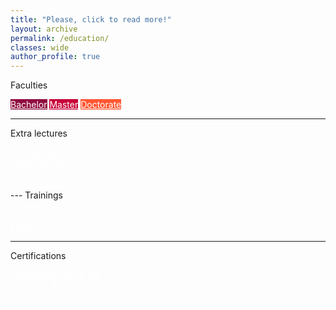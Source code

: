 ```yaml
---
title: "Please, click to read more!"
layout: archive
permalink: /education/
classes: wide
author_profile: true
---
```

<h-place><i class="fa fa-graduation-cap"></i> Faculties</h-place>
<div class="centered">
  <a href="bachelor/" class="button" style="background-color: rgb(144, 12, 63); color: white"><i class="fa fa-graduation-cap" style="font-size: 3.9em; color: rgb(100, 8, 44)"></i> Bachelor</a>
  <a href="master/" class="button" style="background-color: rgb(199, 0, 57); color: white"><i class="fa fa-graduation-cap" style="font-size: 3.9em; color: rgb(149, 0, 42)"></i> Master</a>
  <a href="phd/" class="button" style="background-color: rgb(255, 87, 51); color: white"><i class="fa fa-graduation-cap" style="font-size: 3.9em; color: rgb(168, 57, 33)"></i> Doctorate</a>
</div>

---
<h-place><i class="fa fa-graduation-cap"></i> Extra lectures</h-place>
<div class="centered">
  <a href="certificates/pattern-recognition/" class="button-experience" style="color: white">
    <div style="display: block"><i class="fas fa-robot" style="font-size: 3em; margin-bottom: 0.1em; color: rgb(56, 155, 56)"></i></div>
    <div style="display: block; line-height: normal">Pattern Recognition</div>
  </a>
  <a href="certificates/computer-vision/" class="button-experience" style="color: white">
    <div style="display: block"><i class="fas fa-robot" style="font-size: 3em; margin-bottom: 0.1em; color: rgb(56, 155, 56)"></i></div>
    <div style="display: block; line-height: normal">Computer Vision</div>
  </a>
  <a href="certificates/laser/" class="button-experience" style="color: white">
    <div style="display: block"><i class="fas fa-eye-slash" style="font-size: 3em; margin-bottom: 0.1em; color: rgb(56, 155, 56)"></i></div>
    <div style="display: block; line-height: normal">Laser principles</div>
  </a>
  <a href="certificates/agriculture/" class="button-experience" style="color: white">
    <div style="display: block"><i class="fas fa-tractor" style="font-size: 3em; margin-bottom: 0.1em; color: rgb(56, 155, 56)"></i></div>
    <div style="display: block; line-height: normal; font-size: 12pxm">Agricultural remote sensing</div>
  </a>  
</div>
---
<h-place><i class="fa fa-graduation-cap"></i> Trainings</h-place>
<div class="centered">
   <a href="certificates/erdas/" class="button-experience" style="color: white"> 
    <div style="display: block"><i class="fa fa-globe" style="font-size: 3em; margin-bottom: 0.1em; color: rgb(56, 155, 56)"></i></div>
    <div style="display: block">ERDAS</div>
  </a>
  <a href="certificates/trimble/" class="button-experience" style="color: white">
    <div style="display: block"><i class="fas fa-camera" style="font-size: 3em; margin-bottom: 0.1em; color: rgb(56, 155, 56)"></i></div>
    <div style="display: block">Trimble MX7</div>
  </a>
  <a href="certificates/lidar/" class="button-experience" style="color: white">
    <div style="display: block"><i class="fas fa-eye-slash" style="font-size: 3em; margin-bottom: 0.1em; color: rgb(56, 155, 56)"></i></div>
    <div style="display: block">LiDAR</div>
  </a>
</div>

---
<h-place><i class="fa fa-certificate"></i> Certifications</h-place>
<div class="centered">
  <a href="certificates/scjp/" class="button-certif" style="color: white">
    <div style="display: block"><i class="fab fa-java" style="font-size: 3em; margin-bottom: 0.1em; color: rgb(102, 0, 102)"></i></div>
    <div style="display: block; line-height: normal">Java/Oracle SCJP 6.0</div>
  </a>
  <a href="certificates/amazon-solutions-architect/" class="button-certif" style="color: white">
    <div style="display: block"><i class="fab fa-amazon" style="font-size: 3em; margin-bottom: 0.1em; color: rgb(102, 0, 102)"></i></div>
    <div style="display: block; line-height: normal; font-size: 12pxm">Solutions Architect</div>
  </a>
  <a href="certificates/amazon-machine-learning/" class="button-certif" style="color: white">
    <div style="display: block"><i class="fab fa-amazon" style="font-size: 3em; margin-bottom: 0.1em; color: rgb(102, 0, 102)"></i></div>
    <div style="display: block; line-height: normal; font-size: 12pxm">Machine Learning</div>
  </a>
</div>
